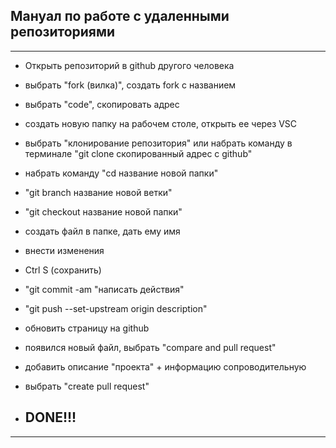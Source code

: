 ## Мануал по работе с удаленными репозиториями
---

* Открыть репозиторий в github другого человека

* выбрать "fork (вилка)", создать fork с названием

* выбрать "code", скопировать адрес

* создать новую папку на рабочем столе, открыть ее через VSC

* выбрать "клонирование репозитория" или набрать команду в терминале "git clone скопированный адрес с github"

* набрать команду "cd название новой папки"

* "git branch название новой ветки"

* "git checkout название новой папки"

* создать файл в папке, дать ему имя

* внести изменения 

* Ctrl S (сохранить)

* "git commit -am "написать действия"

* "git push --set-upstream origin description"

* обновить страницу на github

* появился новый файл, выбрать "compare and pull request"

* добавить описание "проекта" + информацию сопроводительную

* выбрать "create pull request"

* ## DONE!!!
---
